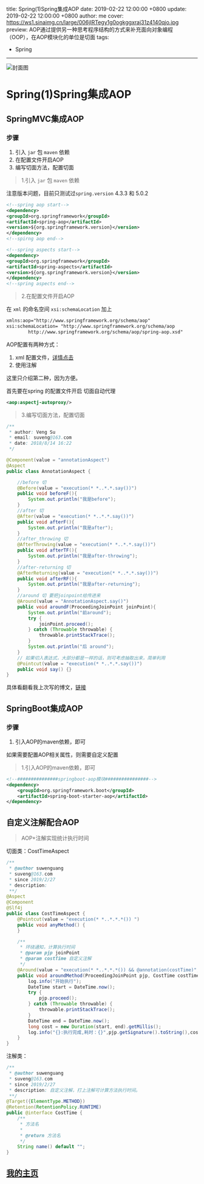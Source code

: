 title: Spring(1)Spring集成AOP
date: 2019-02-22 12:00:00 +0800
update: 2019-02-22 12:00:00 +0800
author: me
cover: https://ws1.sinaimg.cn/large/006jIRTegy1g0ogkggxraj31z4140qjo.jpg
preview:  AOP通过提供另一种思考程序结构的方式来补充面向对象编程（OOP），在AOP模块化的单位是切面
tags:

  - Spring

---

![封面图](https://ws1.sinaimg.cn/large/006jIRTegy1g0ogkggxraj31z4140qjo.jpg)

#  Spring(1)Spring集成AOP

## SpringMVC集成AOP

### 步骤

1. 引入 `jar` 包 `maven` 依赖
2. 在配置文件开启AOP
3. 编写切面方法，配置切面

> 1.引入 `jar` 包 `maven` 依赖

注意版本问题，目前只测试过`spring.version` 4.3.3 和 5.0.2

```xml
<!--spring aop start-->
<dependency>
<groupId>org.springframework</groupId>
<artifactId>spring-aop</artifactId>
<version>${org.springframework.version}</version>
</dependency>
<!--spirng aop end-->

<!--spring aspects start-->
<dependency>
<groupId>org.springframework</groupId>
<artifactId>spring-aspects</artifactId>
<version>${org.springframework.version}</version>
</dependency>
<!--spring aspects end-->
```



> 2.在配置文件开启AOP

在 `xml` 的命名空间 `xsi:schemaLocation` 加上

```xml
xmlns:aop="http://www.springframework.org/schema/aop"
xsi:schemaLocation= "http://www.springframework.org/schema/aop
        http://www.springframework.org/schema/aop/spring-aop.xsd"
```

AOP配置有两种方式：

1. xml 配置文件，[详情点击](https://blog.csdn.net/qq_37933685/article/details/81637432)
2. 使用注解

这里只介绍第二种，因为方便。

首先要在spring 的配置文件开启 切面自动代理

```xml
<aop:aspectj-autoproxy/>
```



> 3.编写切面方法，配置切面

```java
/**
 * author: Veng Su
 * email: suveng@163.com
 * date: 2018/8/14 16:22
 */

@Component(value = "annotationAspect")
@Aspect
public class AnnotationAspect {

    //before 切
    @Before(value = "execution(* *..*.*.say())")
    public void beforeF(){
        System.out.println("我是before");
    }
    //after 切
    @After(value = "execution(* *..*.*.say())")
    public void afterF(){
        System.out.println("我是after");
    }
    //after_throwing 切
    @AfterThrowing(value = "execution(* *..*.*.say())")
    public void afterTF(){
        System.out.println("我是after-throwing");
    }
    //after-returning 切
    @AfterReturning(value = "execution(* *..*.*.say())")
    public void afterRF(){
        System.out.println("我是after-returning");
    }
    //around 切 要把joinpoint给传进来
    @Around(value = "AnnotationAspect.say()")
    public void aroundF(ProceedingJoinPoint joinPoint){
        System.out.println("前around");
        try {
            joinPoint.proceed();
        } catch (Throwable throwable) {
            throwable.printStackTrace();
        }
        System.out.println("后 around");
    }
    // 如果切入表达式，大部分都是一样的话，则可考虑抽取出来，简单利用
    @Pointcut(value = "execution(* *..*.*.say())")
    public void say() {}
}

```

具体看翻看我上次写的博文，[链接](https://blog.csdn.net/qq_37933685/article/details/81673831)



## SpringBoot集成AOP

### 步骤

1. 引入AOP的maven依赖，即可

如果需要配置AOP相关属性，则需要自定义配置

> 1.引入AOP的maven依赖，即可

```xml
<!--###############springboot-aop模块################-->
<dependency>
    <groupId>org.springframework.boot</groupId>
    <artifactId>spring-boot-starter-aop</artifactId>
</dependency>
```



## 自定义注解配合AOP

> AOP+注解实现统计执行时间

切面类：CostTimeAspect

```java
/**
 * @author suwenguang
 * suveng@163.com
 * since 2019/2/27
 * description:
 **/
@Aspect
@Component
@Slf4j
public class CostTimeAspect {
    @Pointcut(value = "execution(* *..*.*.*()) ")
    public void anyMethod() {
    }

    /**
     * 环绕通知，计算执行时间
     * @param pjp joinPoint
     * @param costTime 自定义注解
     */
    @Around(value = "execution(* *..*.*.*()) && @annotation(costTime)", argNames = "pjp,costTime")
    public void aroundMethod(ProceedingJoinPoint pjp, CostTime costTime) {
        log.info("开始执行");
        DateTime start = DateTime.now();
        try {
            pjp.proceed();
        } catch (Throwable throwable) {
            throwable.printStackTrace();
        }
        DateTime end = DateTime.now();
        long cost = new Duration(start, end).getMillis();
        log.info("{}:执行完成,耗时：{}",pjp.getSignature().toString(),cost);
    }
}

```

注解类：

```java
/**
 * @author suwenguang
 * suveng@163.com
 * since 2019/2/27
 * description: 自定义注解，打上注解可计算方法执行时间。
 **/
@Target({ElementType.METHOD})
@Retention(RetentionPolicy.RUNTIME)
public @interface CostTime {
    /**
     * 方法名
     *
     * @return 方法名
     */
    String name() default "";
}
```



## [我的主页](https://suveng.github.io/blog/)
